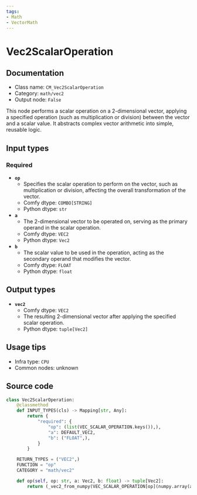```yaml
---
tags:
- Math
- VectorMath
---
```


# Vec2ScalarOperation
## Documentation
- Class name: `CM_Vec2ScalarOperation`
- Category: `math/vec2`
- Output node: `False`

This node performs a scalar operation on a 2-dimensional vector, applying a specified operation (such as multiplication or division) between the vector and a scalar value. It abstracts complex vector arithmetic into simple, reusable logic.
## Input types
### Required
- **`op`**
    - Specifies the scalar operation to perform on the vector, such as multiplication or division, affecting the overall transformation of the vector.
    - Comfy dtype: `COMBO[STRING]`
    - Python dtype: `str`
- **`a`**
    - The 2-dimensional vector to be operated on, serving as the primary operand in the scalar operation.
    - Comfy dtype: `VEC2`
    - Python dtype: `Vec2`
- **`b`**
    - The scalar value to be used in the operation, acting as the secondary operand that modifies the vector.
    - Comfy dtype: `FLOAT`
    - Python dtype: `float`
## Output types
- **`vec2`**
    - Comfy dtype: `VEC2`
    - The resulting 2-dimensional vector after applying the specified scalar operation.
    - Python dtype: `tuple[Vec2]`
## Usage tips
- Infra type: `CPU`
- Common nodes: unknown


## Source code
```python
class Vec2ScalarOperation:
    @classmethod
    def INPUT_TYPES(cls) -> Mapping[str, Any]:
        return {
            "required": {
                "op": (list(VEC_SCALAR_OPERATION.keys()),),
                "a": DEFAULT_VEC2,
                "b": ("FLOAT",),
            }
        }

    RETURN_TYPES = ("VEC2",)
    FUNCTION = "op"
    CATEGORY = "math/vec2"

    def op(self, op: str, a: Vec2, b: float) -> tuple[Vec2]:
        return (_vec2_from_numpy(VEC_SCALAR_OPERATION[op](numpy.array(a), b)),)

```
